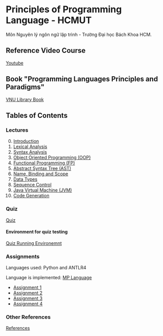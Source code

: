 # Principles of Programming Language - HCMUT

Môn Nguyên lý ngôn ngữ lập trình - Trường Đại học Bách Khoa HCM.



## Reference Video Course

[Youtube](https://www.youtube.com/channel/UC2O3XSSQCgHTn0xQvgGlg-w/playlists)



## Book "Programming Languages Principles and Paradigms"

[VNU Library Book](./VNU-Library-Book/Programming_Languages_Principles_and_Paradigms.pdf)


## Tables of Contents

### Lectures

00. [Introduction](./00_Introduction/README.md)
01. [Lexical Analysis](./01_Lexical-Analysis/README.md)
02. [Syntax Analysis](./02_Syntax-Analysis/README.md)
03. [Object Oriented Programming (OOP)](./03_Object-Oriented-Programming/README.md)
04. [Functional Programming (FP)](./04_Functional-Programming/README.md)
05. [Abstract Syntax Tree (AST)](./05_Abstract-Syntax-Tree/README.md)
06. [Name, Binding and Scope](./06_Name-Binding-Scope/README.md)
07. [Data Types](./07_Data-Types/README.md)
08. [Sequence Control](./08_Sequence-Control/README.md)
09. [Java Virtual Machine (JVM)](./09_Java-Virtual-Machine/README.md)
10. [Code Generation](./10_Code-Ganeration/README.md)



### Quiz

[Quiz](./Quiz/README.md)

#### Environment for quiz testing

[Quiz Running Environemnt](./QuizRunEnv/README.md)



### Assignments

Languages used: Python and ANTLR4

Language is implemented: [MP Language](./Assignments/MP_language.pdf)

+ [Assignment 1](./Assignments/assignment_1/README.md)
+ [Assignment 2](./Assignments/assignment_2/README.md)
+ [Assignment 3](./Assignments/assignment_3/README.md)
+ [Assignment 4](./Assignments/assignment_4/README.md)



### Other References

[References](./References/README.md)
